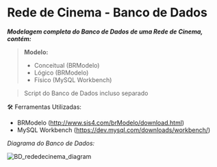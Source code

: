 # Rede de Cinema - Banco de Dados
***Modelagem completa do Banco de Dados de uma Rede de Cinema, contém:***

 >**Modelo:**
 >* Conceitual (BRModelo)
 >* Lógico (BRModelo)
 >* Físico (MySQL Workbench)

> Script do Banco de Dados incluso separado

🛠 Ferramentas Utilizadas:
- BRModelo (http://www.sis4.com/brModelo/download.html)
- MySQL Workbench (https://dev.mysql.com/downloads/workbench/)

*Diagrama do Banco de Dados:*

![BD_rededecinema_diagram](https://user-images.githubusercontent.com/96712987/212457409-bbc20173-a7f5-454c-9543-673da725a3d0.jpg)
